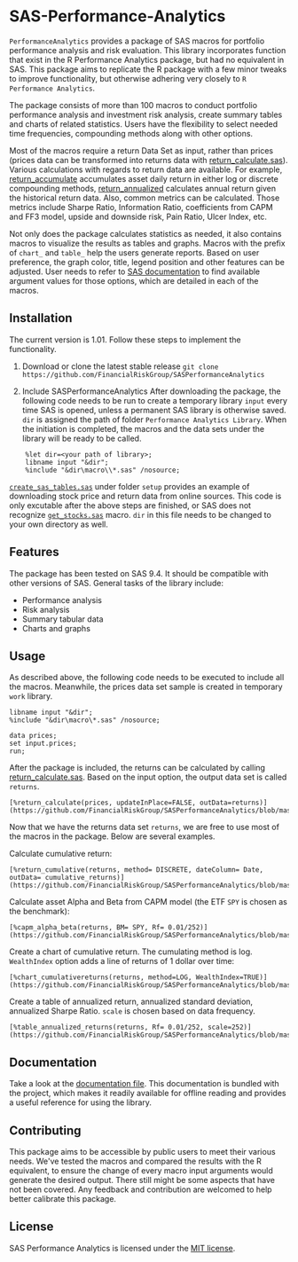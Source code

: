 # SAS-Performance-Analytics
`PerformanceAnalytics` provides a package of SAS macros for portfolio performance analysis and risk evaluation. This library incorporates function that exist in the R Performance Analytics package, but had no equivalent in SAS. This package aims to replicate the R package with a few minor tweaks to improve functionality, but otherwise adhering very closely to `R Performance Analytics`. 

The package consists of more than 100 macros to conduct portfolio performance analysis and investment risk analysis, create summary tables and charts of related statistics. Users have the flexibility to select needed time frequencies, compounding methods along with other options. 

Most of the macros require a return Data Set as input, rather than prices (prices data can be transformed into returns data with [return_calculate.sas](https://github.com/FinancialRiskGroup/SASPerformanceAnalytics/blob/master/Performance%20Analytics%20Library/macro/return_calculate.sas)). Various calculations with regards to return data are available. For example, [return_accumulate](https://github.com/FinancialRiskGroup/SASPerformanceAnalytics/blob/master/Performance%20Analytics%20Library/macro/return_accumulate.sas) accumulates asset daily return in either log or discrete compounding methods, [return_annualized](https://github.com/FinancialRiskGroup/SASPerformanceAnalytics/blob/master/Performance%20Analytics%20Library/macro/return_annualized.sas) calculates annual return given the historical return data. Also, common metrics can be calculated. Those metrics include Sharpe Ratio, Information Ratio, coefficients from CAPM and FF3 model, upside and downside risk, Pain Ratio, Ulcer Index, etc. 

Not only does the package calculates statistics as needed, it also contains macros to visualize the results as tables and graphs. Macros with the prefix of `chart_` and `table_` help the users generate reports. Based on user preference, the graph color, title, legend position and other features can be adjusted. User needs to refer to [SAS documentation](http://support.sas.com/documentation/index.html) to find available argument values for those options, which are detailed in each of the macros.

## Installation

The current version is 1.01.
Follow these steps to implement the functionality.

1. Download or clone the latest stable release
   `git clone
    https://github.com/FinancialRiskGroup/SASPerformanceAnalytics`

2. Include SASPerformanceAnalytics
    After downloading the package, the following code needs to be run to create a temporary library `input` every time SAS is opened, unless a permanent SAS library is otherwise saved. `dir` is assigned the path of folder `Performance Analytics Library`. When the initiation is completed, the macros and the data sets under the library will be ready to be called.
```sas
    %let dir=<your path of library>;
    libname input "&dir";
    %include "&dir\macro\\*.sas" /nosource;
```

 [`create_sas_tables.sas`](https://github.com/FinancialRiskGroup/SASPerformanceAnalytics/blob/master/Performance%20Analytics%20Library/setup/create%20SAS%20tables.sas) under folder `setup` provides an example of downloading stock price and return data from
   online sources. This code is only excutable after the above steps are finished, or SAS does not recognize [`get_stocks.sas`](https://github.com/FinancialRiskGroup/SASPerformanceAnalytics/blob/master/Performance%20Analytics%20Library/macro/get_stocks.sas) macro.
   `dir` in this file needs to be changed to your own directory as well.


## Features

The package has been tested on SAS 9.4. It should be compatible with other versions of SAS.
General tasks of the library include:
* Performance analysis
* Risk analysis
* Summary tabular data
* Charts and graphs


## Usage
As described above, the following code needs to be executed to include all the macros. Meanwhile, the prices data set sample is created in temporary `work` library.
```sas
libname input "&dir";
%include "&dir\macro\*.sas" /nosource;

data prices;
set input.prices;
run;
```
After the package is included, the returns can be calculated by calling [return_calculate.sas](https://github.com/FinancialRiskGroup/SASPerformanceAnalytics/blob/master/Performance%20Analytics%20Library/macro/return_calculate.sas). Based on the input option, the output data set is called `returns`.

```sas
[%return_calculate(prices, updateInPlace=FALSE, outData=returns)](https://github.com/FinancialRiskGroup/SASPerformanceAnalytics/blob/master/Performance%20Analytics%20Library/macro/return_calculate.sas);
```

Now that we have the returns data set `returns`, we are free to use most of the macros in the package. Below are several examples.

Calculate cumulative return:
```sas
[%return_cumulative(returns, method= DISCRETE, dateColumn= Date, outData= cumulative_returns)](https://github.com/FinancialRiskGroup/SASPerformanceAnalytics/blob/master/Performance%20Analytics%20Library/macro/return_cumulative.sas);
```

Calculate asset Alpha and Beta from CAPM model (the ETF `SPY` is chosen as the benchmark):
```sas
[%capm_alpha_beta(returns, BM= SPY, Rf= 0.01/252)](https://github.com/FinancialRiskGroup/SASPerformanceAnalytics/blob/master/Performance%20Analytics%20Library/macro/CAPM_alpha_beta.sas);
```

Create a chart of cumulative return. The cumulating method is log. `WealthIndex` option adds a line of returns of 1 dollar over time: 
```sas
[%chart_cumulativereturns(returns, method=LOG, WealthIndex=TRUE)](https://github.com/FinancialRiskGroup/SASPerformanceAnalytics/blob/master/Performance%20Analytics%20Library/macro/chart_CumulativeReturns.sas);
```

Create a table of annualized return, annualized standard deviation, annualized Sharpe Ratio. `scale` is chosen based on data frequency.
```sas
[%table_annualized_returns(returns, Rf= 0.01/252, scale=252)](https://github.com/FinancialRiskGroup/SASPerformanceAnalytics/blob/master/Performance%20Analytics%20Library/macro/table_Annualized_Returns.sas);
```


## Documentation

Take a look at the [documentation file](https://github.com/FinancialRiskGroup/SASPerformanceAnalytics/blob/master/Performance%20Analytics%20Doc.docx).
This documentation is bundled with the project, which makes it readily
available for offline reading and provides a useful reference for using the library.


## Contributing

This package aims to be accessible by public users to meet their various needs. We've tested the macros and compared the results with the R equivalent, to ensure the change of every macro input arguments would generate the desired output. There still might be some aspects that have not been covered. Any feedback and contribution are welcomed to help better calibrate this package. 

## License

SAS Performance Analytics is licensed under the [MIT license](https://github.com/holinus/SASPerformanceAnalytics/blob/master/LICENSE).


